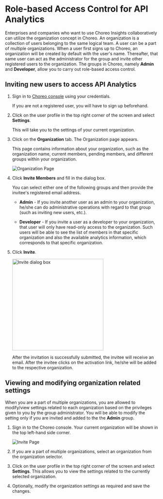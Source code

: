 # Role-based Access Control for API Analytics

Enterprises and companies who want to use Choreo Insights collaboratively can utilize the organization concept in Choreo. An organization is a collection of users belonging to the same logical team. A user can be a part of multiple organizations. When a user first signs up to Choreo, an organization will be created by default with the user's name. Thereafter, that same user can act as the administrator for the group and invite other registered users to the organization. The groups in Choreo, namely **Admin** and **Developer**, allow you to carry out role-based access control.

## Inviting new users to access API Analytics

1. Sign in to <a href="https://console.choreo.dev/login/">Choreo console</a> using your credentials. 

    If you are not a registered user, you will have to sign up beforehand.

2. Click on the user profile in the top right corner of the screen and select **Settings**. 

    This will take you to the settings of your current organization.

3. Click on the **Organization** tab. The Organization page appears. 

    This page contains information about your organization, such as the organization name, current members, pending members, and different groups within your organization.

    ![Organization Page]({{base_path}}/assets/img/how-tos/analytics/choreo-based-analytics/organization-page.png)

4. Click **Invite Members** and fill in the dialog box. 

    You can select either one of the following groups and then provide the invitee's registered email address.

    - **Admin** - If you invite another user as an admin to your organization, he/she can do administrative operations with regard to that group (such as inviting new users, etc.).

    - **Developer** -  If you invite a user as a developer to your organization, that user will only have read-only access to the organization. Such users will be able to see the list of members in that specific organization and also the available analytics information, which corresponds to that specific organization.

5. Click **Invite**.

    <a href="{{base_path}}/assets/img/how-tos/analytics/choreo-based-analytics/invite-dialogue-box.png"><img src="{{base_path}}/assets/img/how-tos/analytics/choreo-based-analytics/invite-dialogue-box.png" title="Invite dialog box" width="300"/></a>

    After the invitation is successfully submitted, the invitee will receive an email. After the invitee clicks on the activation link, he/she will be added to the respective organization.

## Viewing and modifying organization related settings

When you are a part of multiple organizations, you are allowed to modify/view settings related to each organization based on the privileges given to you by the group administrator. You will be able to modify the setting only if you are invited and added to the the **Admin** group.

1. Sign in to the Choreo console. Your current organization will be shown in the top left-hand side corner.

    ![Invite Page]({{base_path}}/assets/img/how-tos/analytics/choreo-based-analytics/organization-selector.png)

2. If you are a part of multiple organizations, select an organization from the organization selector.

3. Click on the user profile in the top right corner of the screen and select **Settings**. This allows you to view the settings related to the currently selected organization.

4. Optionally, modify the organization settings as required and save the changes.
